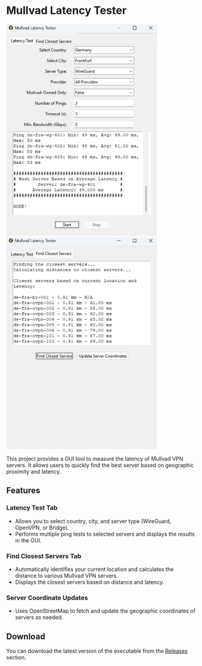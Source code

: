 # Mullvad Latency Tester

<img src="assets/gui_screenshot1.png" alt="Mullvad Latency Tester Tab 1" width="400"/>
<img src="assets/gui_screenshot2.png" alt="Mullvad Latency Tester Tab 2" width="400"/>

This project provides a GUI tool to measure the latency of Mullvad VPN servers. It allows users to quickly find the best server based on geographic proximity and latency.

## Features

### Latency Test Tab
- Allows you to select country, city, and server type (WireGuard, OpenVPN, or Bridge).
- Performs multiple ping tests to selected servers and displays the results in the GUI.

### Find Closest Servers Tab
- Automatically identifies your current location and calculates the distance to various Mullvad VPN servers.
- Displays the closest servers based on distance and latency.

### Server Coordinate Updates
- Uses OpenStreetMap to fetch and update the geographic coordinates of servers as needed.

## Download

You can download the latest version of the executable from the [Releases](https://github.com/h4us91/mullvad-latency-tester/releases) section.
